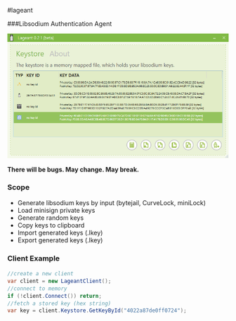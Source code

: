 #lageant


###Libsodium Authentication Agent


![beta 0.2.1](https://github.com/bitbeans/Lageant/blob/master/img/0.2.1_beta.png)



**There will be bugs. May change. May break.**

### Scope
- Generate libsodium keys by input (bytejail, CurveLock, miniLock)
- Load minisign private keys
- Generate random keys 
- Copy keys to clipboard
- Import generated keys (.lkey)
- Export generated keys (.lkey)

### Client Example 


```csharp
//create a new client
var client = new LageantClient();
//connect to memory
if (!client.Connect()) return;
//fetch a stored key (hex string)
var key = client.Keystore.GetKeyById("4022a87de0ff0724");

```